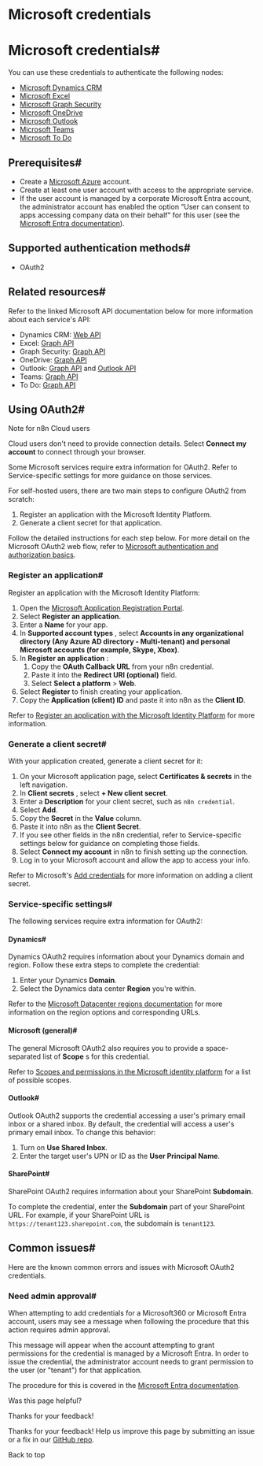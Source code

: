 # Microsoft credentials

[ ](https://github.com/n8n-io/n8n-docs/edit/main/docs/integrations/builtin/credentials/microsoft.md "Edit this page")

# Microsoft credentials#

You can use these credentials to authenticate the following nodes:

  * [Microsoft Dynamics CRM](../../app-nodes/n8n-nodes-base.microsoftdynamicscrm/)
  * [Microsoft Excel](../../app-nodes/n8n-nodes-base.microsoftexcel/)
  * [Microsoft Graph Security](../../app-nodes/n8n-nodes-base.microsoftgraphsecurity/)
  * [Microsoft OneDrive](../../app-nodes/n8n-nodes-base.microsoftonedrive/)
  * [Microsoft Outlook](../../app-nodes/n8n-nodes-base.microsoftoutlook/)
  * [Microsoft Teams](../../app-nodes/n8n-nodes-base.microsoftteams/)
  * [Microsoft To Do](../../app-nodes/n8n-nodes-base.microsofttodo/)



## Prerequisites#

  * Create a [Microsoft Azure](https://azure.microsoft.com/) account.
  * Create at least one user account with access to the appropriate service.
  * If the user account is managed by a corporate Microsoft Entra account, the administrator account has enabled the option “User can consent to apps accessing company data on their behalf” for this user (see the [Microsoft Entra documentation](https://learn.microsoft.com/en-us/entra/identity/enterprise-apps/grant-admin-consent)).



## Supported authentication methods#

  * OAuth2



## Related resources#

Refer to the linked Microsoft API documentation below for more information about each service's API:

  * Dynamics CRM: [Web API](https://learn.microsoft.com/en-us/power-apps/developer/data-platform/webapi/overview)
  * Excel: [Graph API](https://learn.microsoft.com/en-us/graph/api/resources/excel)
  * Graph Security: [Graph API](https://learn.microsoft.com/en-us/graph/api/overview)
  * OneDrive: [Graph API](https://learn.microsoft.com/en-us/onedrive/developer/rest-api/)
  * Outlook: [Graph API](https://learn.microsoft.com/en-us/graph/api/resources/mail-api-overview) and [Outlook API](https://learn.microsoft.com/en-us/outlook/rest/reference)
  * Teams: [Graph API](https://learn.microsoft.com/en-us/graph/api/resources/teams-api-overview)
  * To Do: [Graph API](https://learn.microsoft.com/en-us/graph/todo-concept-overview)



## Using OAuth2#

Note for n8n Cloud users

Cloud users don't need to provide connection details. Select **Connect my account** to connect through your browser.

Some Microsoft services require extra information for OAuth2. Refer to Service-specific settings for more guidance on those services.

For self-hosted users, there are two main steps to configure OAuth2 from scratch:

  1. Register an application with the Microsoft Identity Platform.
  2. Generate a client secret for that application.



Follow the detailed instructions for each step below. For more detail on the Microsoft OAuth2 web flow, refer to [Microsoft authentication and authorization basics](https://learn.microsoft.com/en-us/graph/auth/auth-concepts). 

### Register an application#

Register an application with the Microsoft Identity Platform:

  1. Open the [Microsoft Application Registration Portal](https://aka.ms/appregistrations).
  2. Select **Register an application**.
  3. Enter a **Name** for your app.
  4. In **Supported account types** , select **Accounts in any organizational directory (Any Azure AD directory - Multi-tenant) and personal Microsoft accounts (for example, Skype, Xbox)**.
  5. In **Register an application** :
     1. Copy the **OAuth Callback URL** from your n8n credential.
     2. Paste it into the **Redirect URI (optional)** field.
     3. Select **Select a platform** > **Web**.
  6. Select **Register** to finish creating your application.
  7. Copy the **Application (client) ID** and paste it into n8n as the **Client ID**.



Refer to [Register an application with the Microsoft Identity Platform](https://learn.microsoft.com/en-us/graph/auth-register-app-v2) for more information.

### Generate a client secret#

With your application created, generate a client secret for it:

  1. On your Microsoft application page, select **Certificates & secrets** in the left navigation.
  2. In **Client secrets** , select **\+ New client secret**.
  3. Enter a **Description** for your client secret, such as `n8n credential`.
  4. Select **Add**.
  5. Copy the **Secret** in the **Value** column.
  6. Paste it into n8n as the **Client Secret**.
  7. If you see other fields in the n8n credential, refer to Service-specific settings below for guidance on completing those fields.
  8. Select **Connect my account** in n8n to finish setting up the connection.
  9. Log in to your Microsoft account and allow the app to access your info.



Refer to Microsoft's [Add credentials](https://learn.microsoft.com/en-us/graph/auth-register-app-v2#add-credentials) for more information on adding a client secret.

### Service-specific settings#

The following services require extra information for OAuth2:

#### Dynamics#

Dynamics OAuth2 requires information about your Dynamics domain and region. Follow these extra steps to complete the credential:

  1. Enter your Dynamics **Domain**.
  2. Select the Dynamics data center **Region** you're within.



Refer to the [Microsoft Datacenter regions documentation](https://learn.microsoft.com/en-us/power-platform/admin/new-datacenter-regions) for more information on the region options and corresponding URLs.

#### Microsoft (general)#

The general Microsoft OAuth2 also requires you to provide a space-separated list of **Scope** s for this credential.

Refer to [Scopes and permissions in the Microsoft identity platform](https://learn.microsoft.com/en-us/entra/identity-platform/scopes-oidc) for a list of possible scopes.

#### Outlook#

Outlook OAuth2 supports the credential accessing a user's primary email inbox or a shared inbox. By default, the credential will access a user's primary email inbox. To change this behavior:

  1. Turn on **Use Shared Inbox**.
  2. Enter the target user's UPN or ID as the **User Principal Name**.



#### SharePoint#

SharePoint OAuth2 requires information about your SharePoint **Subdomain**.

To complete the credential, enter the **Subdomain** part of your SharePoint URL. For example, if your SharePoint URL is `https://tenant123.sharepoint.com`, the subdomain is `tenant123`.

## Common issues#

Here are the known common errors and issues with Microsoft OAuth2 credentials.

### Need admin approval#

When attempting to add credentials for a Microsoft360 or Microsoft Entra account, users may see a message when following the procedure that this action requires admin approval.

This message will appear when the account attempting to grant permissions for the credential is managed by a Microsoft Entra. In order to issue the credential, the administrator account needs to grant permission to the user (or "tenant") for that application.

The procedure for this is covered in the [Microsoft Entra documentation](https://learn.microsoft.com/en-us/entra/identity/enterprise-apps/grant-admin-consent).

Was this page helpful? 

Thanks for your feedback! 

Thanks for your feedback! Help us improve this page by submitting an issue or a fix in our [GitHub repo](https://github.com/n8n-io/n8n-docs). 

Back to top 
